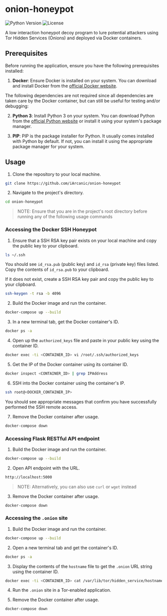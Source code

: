 # onion-honeypot

![Python Version](https://img.shields.io/badge/Python-3.x-blue.svg)
![License](https://img.shields.io/badge/License-MIT-green.svg)

A low interaction honeypot decoy program to lure potential attackers using Tor Hidden Services (Onions) and deployed via Docker containers.

## Prerequisites

Before running the application, ensure you have the following prerequisites installed:

1. **Docker**: Ensure Docker is installed on your system. You can download and install Docker from the [official Docker website](https://www.docker.com/get-started/).

The following dependencies are not required since all dependencies are taken care by the Docker container, but can still be useful for testing and/or debugging:

2. **Python 3**: Install Python 3 on your system. You can download Python from the [official Python website](https://www.python.org/downloads/) or install it using your system's package manager.

3. **PIP**: PIP is the package installer for Python. It usually comes installed with Python by default. If not, you can install it using the appropriate package manager for your system.

## Usage

1. Clone the repository to your local machine.

```bash
git clone https://github.com/iArcanic/onion-honeypot
```

2. Navigate to the project's directory.

```bash
cd onion-honeypot
```

> NOTE: Ensure that you are in the project's root directory before running any of the following usage commands

### Accessing the Docker SSH Honeypot

1. Ensure that a SSH RSA key pair exists on your local machine and copy the public key to your clipboard.

```bash
ls ~/.ssh
```

You should see `id_rsa.pub` (public key) and `id_rsa` (private key) files listed. Copy the contents of `id_rsa.pub` to your clipboard.

If it does not exist, create a SSH RSA key pair and copy the public key to your clipboard.

```bash
ssh-keygen -t rsa -b 4096
```

2. Build the Docker image and run the container.

```bash
docker-compose up --build
```

3. In a new terminal tab, get the Docker container's ID.

```bash
docker ps -a
```

4. Open up the `authorized_keys` file and paste in your public key using the container ID.

```bash
docker exec -ti <CONTAINER_ID> vi /root/.ssh/authorized_keys
```

5. Get the IP of the Docker container using its container ID.

```bash
docker inspect <CONTAINER_ID> | grep IPAddress
```

6. SSH into the Docker container using the container's IP.

```bash
ssh root@<DOCKER_CONTAINER_IP>
```

You should see appropriate messages that confirm you have successfully performed the SSH remote access.

7. Remove the Docker container after usage.

```bash
docker-compose down
```

### Accessing Flask RESTful API endpoint

1. Build the Docker image and run the container.

```bash
docker-compose up --build
```

2. Open API endpoint with the URL.

```bash
http://localhost:5000
```

> NOTE: Alternatively, you can also use `curl` or `wget` instead

3. Remove the Docker container after usage.

```bash
docker-compose down
```

### Accessing the `.onion` site

1. Build the Docker image and run the container.

```bash
docker-compose up --build
```

2. Open a new terminal tab and get the container's ID.

```bash
docker ps -a
```

3. Display the contents of the `hostname` file to get the `.onion` URL string using the container ID.

```bash
docker exec -ti <CONTAINER_ID> cat /var/lib/tor/hidden_service/hostname
```

4. Run the `.onion` site in a Tor-enabled application.

5. Remove the Docker container after usage.

```bash
docker-compose down
```